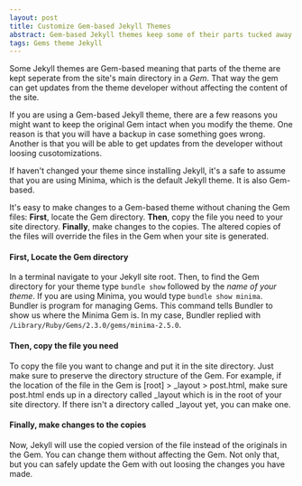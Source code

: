 ```yaml
---
layout: post
title: Customize Gem-based Jekyll Themes
abstract: Gem-based Jekyll themes keep some of their parts tucked away in a Gem. This is how to make changes to the theme while keeping the Gem intact.
tags: Gems theme Jekyll
---
```

Some Jekyll themes are Gem-based meaning that parts of the theme are kept seperate from the site's main directory in a *Gem*. That way the gem can get updates from the theme developer without affecting the content of the site.

If you are using a Gem-based Jekyll theme, there are a few reasons you might want to keep the original Gem intact when you modify the theme. One reason is that you will have a backup in case something goes wrong. Another is that you will be able to get updates from the developer without loosing cusotomizations.

If haven't changed your theme since installing Jekyll, it's a safe to assume that you are using Minima, which is the default Jekyll theme. It is also Gem-based.

It's easy to make changes to a Gem-based theme without chaning the Gem files: **First**, locate the Gem directory. **Then**, copy the file you need to your site directory. **Finally**, make changes to the copies. The altered copies of the files will override the files in the Gem when your site is generated.

#### **First**, Locate the Gem directory
In a terminal navigate to your Jekyll site root. Then, to find the Gem directory for your theme type `bundle show` followed by the *name of your theme*. If you are using Minima, you would type `bundle show minima`. Bundler is program for managing Gems. This command tells Bundler to show us where the Minima Gem is. In my case, Bundler replied with `/Library/Ruby/Gems/2.3.0/gems/minima-2.5.0`.

#### **Then**, copy the file you need
To copy the file you want to change and put it in the site directory. Just make sure to preserve the directory structure of the Gem. For example, if the location of the file in the Gem is [root] > _layout > post.html, make sure post.html ends up in a directory called _layout which is in the root of your site directory. If there isn't a directory called _layout yet, you can make one.

#### **Finally**, make changes to the copies
Now, Jekyll will use the copied version of the file instead of the originals in the Gem. You can change them without affecting the Gem. Not only that, but you can safely update the Gem with out loosing the changes you have made. 